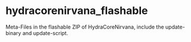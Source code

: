 hydracorenirvana_flashable
==========================

Meta-Files in the flashable ZIP of HydraCoreNirvana, include the update-binary and update-script.